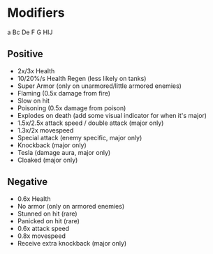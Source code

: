 
# Modifiers
   a
Bc   De
F    G
  HIJ

## Positive
- 2x/3x Health
- 10/20%/s Health Regen (less likely on tanks)
- Super Armor (only on unarmored/little armored enemies)
- Flaming (0.5x damage from fire)
- Slow on hit
- Poisoning (0.5x damage from poison)
- Explodes on death (add some visual indicator for when it's major)
- 1.5x/2.5x attack speed / double attack (major only)
- 1.3x/2x movespeed
- Special attack (enemy specific, major only)
- Knockback (major only)
- Tesla (damage aura, major only)
- Cloaked (major only)

## Negative
- 0.6x Health
- No armor (only on armored enemies)
- Stunned on hit (rare)
- Panicked on hit (rare)
- 0.6x attack speed
- 0.8x movespeed
- Receive extra knockback (major only)





